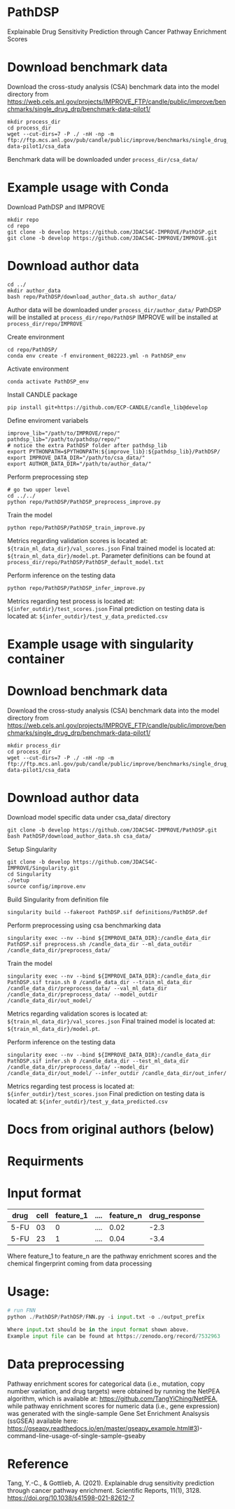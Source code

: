 # PathDSP
Explainable Drug Sensitivity Prediction through Cancer Pathway Enrichment Scores

# Download benchmark data

Download the cross-study analysis (CSA) benchmark data into the model directory from https://web.cels.anl.gov/projects/IMPROVE_FTP/candle/public/improve/benchmarks/single_drug_drp/benchmark-data-pilot1/

```
mkdir process_dir
cd process_dir
wget --cut-dirs=7 -P ./ -nH -np -m ftp://ftp.mcs.anl.gov/pub/candle/public/improve/benchmarks/single_drug_drp/benchmark-data-pilot1/csa_data
```

Benchmark data will be downloaded under `process_dir/csa_data/`

# Example usage with Conda

Download PathDSP and IMPROVE

```
mkdir repo
cd repo
git clone -b develop https://github.com/JDACS4C-IMPROVE/PathDSP.git
git clone -b develop https://github.com/JDACS4C-IMPROVE/IMPROVE.git
```

# Download author data

```
cd ../
mkdir author_data
bash repo/PathDSP/download_author_data.sh author_data/
```

Author data will be downloaded under `process_dir/author_data/`
PathDSP will be installed at `process_dir/repo/PathDSP`
IMPROVE will be installed at `process_dir/repo/IMPROVE`

Create environment

```
cd repo/PathDSP/
conda env create -f environment_082223.yml -n PathDSP_env
```

Activate environment

```
conda activate PathDSP_env
```

Install CANDLE package

```
pip install git+https://github.com/ECP-CANDLE/candle_lib@develop
```

Define enviroment variabels

```
improve_lib="/path/to/IMPROVE/repo/"
pathdsp_lib="/path/to/pathdsp/repo/"
# notice the extra PathDSP folder after pathdsp_lib
export PYTHONPATH=$PYTHONPATH:${improve_lib}:${pathdsp_lib}/PathDSP/
export IMPROVE_DATA_DIR="/path/to/csa_data/"
export AUTHOR_DATA_DIR="/path/to/author_data/"
```

Perform preprocessing step

```
# go two upper level
cd ../../
python repo/PathDSP/PathDSP_preprocess_improve.py
```

Train the model

```
python repo/PathDSP/PathDSP_train_improve.py
```

Metrics regarding validation scores is located at: `${train_ml_data_dir}/val_scores.json`
Final trained model is located at: `${train_ml_data_dir}/model.pt`. Parameter definitions can be found at `process_dir/repo/PathDSP/PathDSP_default_model.txt`

Perform inference on the testing data

```
python repo/PathDSP/PathDSP_infer_improve.py
```

Metrics regarding test process is located at: `${infer_outdir}/test_scores.json`
Final prediction on testing data is located at: `${infer_outdir}/test_y_data_predicted.csv`

# Example usage with singularity container

# Download benchmark data

Download the cross-study analysis (CSA) benchmark data into the model directory from https://web.cels.anl.gov/projects/IMPROVE_FTP/candle/public/improve/benchmarks/single_drug_drp/benchmark-data-pilot1/

```
mkdir process_dir
cd process_dir
wget --cut-dirs=7 -P ./ -nH -np -m ftp://ftp.mcs.anl.gov/pub/candle/public/improve/benchmarks/single_drug_drp/benchmark-data-pilot1/csa_data
```

# Download author data

Download model specific data under csa_data/ directory

```
git clone -b develop https://github.com/JDACS4C-IMPROVE/PathDSP.git
bash PathDSP/download_author_data.sh csa_data/
```

Setup Singularity

```
git clone -b develop https://github.com/JDACS4C-IMPROVE/Singularity.git
cd Singularity
./setup
source config/improve.env
```

Build Singularity from definition file

```
singularity build --fakeroot PathDSP.sif definitions/PathDSP.def
```

Perform preprocessing using csa benchmarking data

```
singularity exec --nv --bind ${IMPROVE_DATA_DIR}:/candle_data_dir PathDSP.sif preprocess.sh /candle_data_dir --ml_data_outdir /candle_data_dir/preprocess_data/
```

Train the model

```
singularity exec --nv --bind ${IMPROVE_DATA_DIR}:/candle_data_dir PathDSP.sif train.sh 0 /candle_data_dir --train_ml_data_dir /candle_data_dir/preprocess_data/ --val_ml_data_dir /candle_data_dir/preprocess_data/ --model_outdir /candle_data_dir/out_model/
```

Metrics regarding validation scores is located at: `${train_ml_data_dir}/val_scores.json`
Final trained model is located at: `${train_ml_data_dir}/model.pt`. 

Perform inference on the testing data

```
singularity exec --nv --bind ${IMPROVE_DATA_DIR}:/candle_data_dir PathDSP.sif infer.sh 0 /candle_data_dir --test_ml_data_dir /candle_data_dir/preprocess_data/ --model_dir /candle_data_dir/out_model/ --infer_outdir /candle_data_dir/out_infer/
```

Metrics regarding test process is located at: `${infer_outdir}/test_scores.json`
Final prediction on testing data is located at: `${infer_outdir}/test_y_data_predicted.csv`


# Docs from original authors (below)

# Requirments

# Input format

|drug|cell|feature_1|....|feature_n|drug_response|
|----|----|--------|----|--------|----|
|5-FU|03|0|....|0.02|-2.3|
|5-FU|23|1|....|0.04|-3.4|

Where feature_1 to feature_n are the pathway enrichment scores and the chemical fingerprint coming from data processing
# Usage:
```python
# run FNN 
python ./PathDSP/PathDSP/FNN.py -i input.txt -o ./output_prefix

Where input.txt should be in the input format shown above. 
Example input file can be found at https://zenodo.org/record/7532963
```
# Data preprocessing
Pathway enrichment scores for categorical data (i.e., mutation, copy number variation, and drug targets) were obtained by running the NetPEA algorithm, which is available at: https://github.com/TangYiChing/NetPEA, while pathway enrichment scores for numeric data (i.e., gene expression) was generated with the single-sample Gene Set Enrichment Analsysis (ssGSEA) available here: https://gseapy.readthedocs.io/en/master/gseapy_example.html#3)-command-line-usage-of-single-sample-gseaby 


# Reference
Tang, Y.-C., & Gottlieb, A. (2021). Explainable drug sensitivity prediction through cancer pathway enrichment. Scientific Reports, 11(1), 3128. https://doi.org/10.1038/s41598-021-82612-7